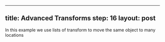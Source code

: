 
---
title: Advanced Transforms
step: 16
layout: post
---

In this example we use lists of transform to move the same object to many locations

<script src="https://gist.github.com/madhephaestus/6c7ae38c2919438b9900630b24341683.js"></script>
